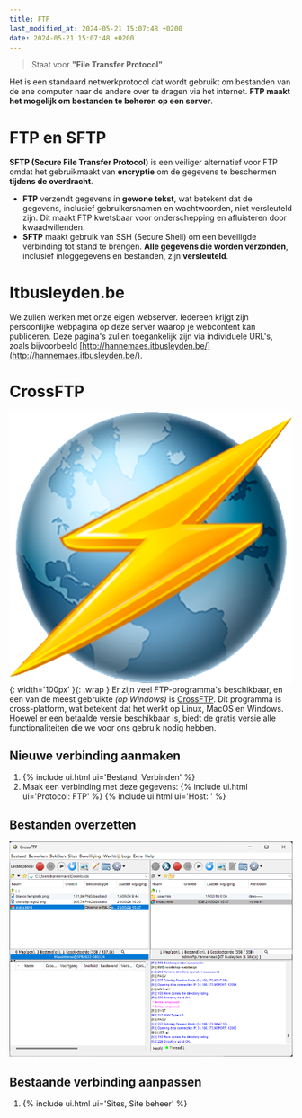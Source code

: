```yaml
---
title: FTP
last_modified_at: 2024-05-21 15:07:48 +0200
date: 2024-05-21 15:07:48 +0200
---
```


> Staat voor **"File Transfer Protocol"**.

Het is een standaard netwerkprotocol dat wordt gebruikt om bestanden van de ene computer naar de andere over te dragen via het internet. **FTP maakt het mogelijk om bestanden te beheren op een server**.

# FTP en SFTP

**SFTP (Secure File Transfer Protocol)** is een veiliger alternatief voor FTP omdat het gebruikmaakt van **encryptie** om de gegevens te beschermen **tijdens de overdracht**.
- **FTP** verzendt gegevens in **gewone tekst**, wat betekent dat de gegevens, inclusief gebruikersnamen en wachtwoorden, niet versleuteld zijn. Dit maakt FTP kwetsbaar voor onderschepping en afluisteren door kwaadwillenden.
- **SFTP** maakt gebruik van SSH (Secure Shell) om een beveiligde verbinding tot stand te brengen. **Alle gegevens die worden verzonden**, inclusief inloggegevens en bestanden, zijn **versleuteld**.

# Itbusleyden.be

We zullen werken met onze eigen webserver. Iedereen krijgt zijn persoonlijke webpagina op deze server waarop je webcontent kan publiceren. Deze pagina's zullen toegankelijk zijn via individuele URL's, zoals bijvoorbeeld [http://hannemaes.itbusleyden.be/](http://hannemaes.itbusleyden.be/).

# CrossFTP

![CrossFTP Logo](images/crossftp-logo.png){: width='100px' }{: .wrap }
Er zijn veel FTP-programma's beschikbaar, en een van de meest gebruikte *(op Windows)* is [CrossFTP](https://www.crossftp.com). Dit programma is cross-platform, wat betekent dat het werkt op Linux, MacOS en Windows. Hoewel er een betaalde versie beschikbaar is, biedt de gratis versie alle functionaliteiten die we voor ons gebruik nodig hebben.

## Nieuwe verbinding aanmaken

1. {% include ui.html ui='Bestand, Verbinden' %}
2. Maak een verbinding met deze gegevens:
	{% include ui.html ui='Protocol: FTP' %}
	{% include ui.html ui='Host: ' %}

## Bestanden overzetten

![CrossFTP Window](images/crossftp-screenshot.png)

## Bestaande verbinding aanpassen

1. {% include ui.html ui='Sites, Site beheer' %}